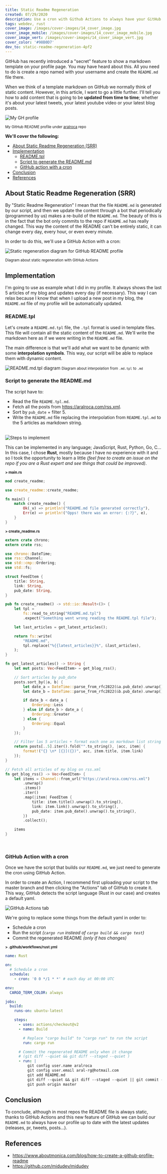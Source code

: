 ```yaml
---
title: Static Readme Regeneration
created: 07/29/2020
description: Use a cron with Github Actions to always have your GitHub README.md profile updated.
tags: webdev, rust
cover_image: /images/cover-images/14_cover_image.jpg
cover_image_mobile: /images/cover-images/14_cover_image_mobile.jpg
cover_image_vert: /images/cover-images/14_cover_image_vert.jpg
cover_color: '#98B0D7'
dev_to: static-readme-regeneration-4pf2
---
```


GitHub has recently introduced a "secret" feature to show a markdown template on your profile page. You may have heard about this. All you need to do is create a repo named with your username and create the `README.md` file there.

When we think of a template markdown on GitHub we normally think of static content. However, in this article, I want to go a little further. I'll tell you how to add content that is going to be **updated from time to time**; whether it's about your latest tweets, your latest youtube video or your latest blog posts.

<img src="/images/blog-images/my-gh-profile.png" alt="My GH profile" class="center" />

<small class="center">My GitHub README profile under [aralroca](https://github.com/aralroca/aralroca) repo</small>

**We'll cover the following:**

- [About Static Readme Regeneration (SRR)](#about-static-readme-regeneration-srr)
- [Implementation](#implementation)
  - [README.tpl](#readmetpl)
  - [Script to generate the README.md](#script-to-generate-the-readmemd)
  - [GitHub action with a cron](#github-action-with-a-cron)
- [Conclusion](#conclusion)
- [References](#references)

## About Static Readme Regeneration (SRR)

By "Static Readme Regeneration" I mean that the file `README.md` is generated by our script, and then we update the content through a bot that periodically (programmed by us) makes a re-build of the `README.md`. The beauty of this is in the fact that the bot only commits to the repo if `README.md` has really changed. This way the content of the README can't be entirely static, it can change every day, every hour, or even every minute.

In order to do this, we'll use a GitHub Action with a cron:

<img style="max-width: 700px" src="/images/blog-images/regeneration.png" alt="Static regeneration diagram for GitHub README profile" class="center" />

<small class="center">Diagram about static regeneration with GitHub Actions</small>

## Implementation

I'm going to use as example what I did in my profile. It always shows the last 5 articles of my blog and updates every day (if necessary). This way I can relax because I know that when I upload a new post in my blog, the `README.md` file of my profile will be automatically updated.

### README.tpl

Let's create a `README.md.tpl` file, the `.tpl` format is used in template files. This file will contain all the static content of the `README.md`. We'll write the markdown here as if we were writing in the `README.md` file.

The main difference is that we'll add what we want to be dynamic with some **interpolation symbols**. This way, our script will be able to replace them with dynamic content.

<img style="max-width: 700px" src="/images/blog-images/tpl.png" alt="README.md.tpl diagram" class="center" />
<small class="center">Diagram about interpolation from <code>.md.tpl</code> to <code>.md</code></small>

### Script to generate the README.md

The script have to:

- Read the file `README.tpl.md`.
- Fetch all the posts from https://aralroca.com/rss.xml.
- Sort by `pub_date` + filter 5.
- Write the `README.md` file replacing the interpolation from `README.tpl.md` to the 5 articles as markdown string.

<br />
<img style="max-width: 700px" src="/images/blog-images/script.png" alt="Steps to implement" class="center" />

This can be implemented in any language; JavaScript, Rust, Python, Go, C... In this case, I chose **Rust**, mostly because I have no experience with it and so I took the opportunity to learn a little _(feel free to create an issue on the repo if you are a Rust expert and see things that could be improved)_.

<small><b>> main.rs</b></small>

```rs
mod create_readme;

use create_readme::create_readme;

fn main() {
    match create_readme() {
        Ok(_v) => println!("README.md file generated correctly"),
        Err(e) => println!("Opps! there was an error: {:?}", e),
    }
}
```

<small><b>> create_readme.rs</b></small>

```rs
extern crate chrono;
extern crate rss;

use chrono::DateTime;
use rss::Channel;
use std::cmp::Ordering;
use std::fs;

struct FeedItem {
    title: String,
    link: String,
    pub_date: String,
}

pub fn create_readme() -> std::io::Result<()> {
    let tpl =
        fs::read_to_string("README.md.tpl")
        .expect("Something went wrong reading the README.tpl file");

    let last_articles = get_latest_articles();

    return fs::write(
        "README.md",
        tpl.replace("%{{latest_articles}}%", &last_articles),
    );
}

fn get_latest_articles() -> String {
    let mut posts: Vec<FeedItem> = get_blog_rss();

    // Sort articles by pub_date
    posts.sort_by(|a, b| {
        let date_a = DateTime::parse_from_rfc2822(&a.pub_date).unwrap();
        let date_b = DateTime::parse_from_rfc2822(&b.pub_date).unwrap();

        if date_b < date_a {
            Ordering::Less
        } else if date_b > date_a {
            Ordering::Greater
        } else {
            Ordering::Equal
        }
    });

    // Filter las 5 articles + format each one as markdown list string
    return posts[..5].iter().fold("".to_string(), |acc, item| {
        format!("{} \n* [{}]({})", acc, item.title, item.link)
    });
}

// Fetch all articles of my blog on rss.xml
fn get_blog_rss() -> Vec<FeedItem> {
    let items = Channel::from_url("https://aralroca.com/rss.xml")
        .unwrap()
        .items()
        .iter()
        .map(|item| FeedItem {
            title: item.title().unwrap().to_string(),
            link: item.link().unwrap().to_string(),
            pub_date: item.pub_date().unwrap().to_string(),
        })
        .collect();

    items
}
```

<br />

### GitHub Action with a cron

Once we have the script that builds our `README.md`, we just need to generate the cron using GitHub Action.

In order to create an Action, I recommend first uploading your script to the master branch and then clicking the "Actions" tab of GitHub to create it. This way, GitHub detects the script language (Rust in our case) and creates a default yaml.

<img src="/images/blog-images/action-tab.png" alt="GitHub Actions tab" class="center" />

We're going to replace some things from the default yaml in order to:

- Schedule a cron
- Run the script _(`cargo run` instead of `cargo build && cargo test`)_
- Commit the regenerated README _(only if has changes)_

<small><b>> .github/workflows/rust.yml</b></small>

```yml
name: Rust

on:
  # Schedule a cron
  schedule:
    - cron: '0 0 */1 * *' # each day at 00:00 UTC

env:
  CARGO_TERM_COLOR: always

jobs:
  build:
    runs-on: ubuntu-latest

    steps:
      - uses: actions/checkout@v2
      - name: Build

        # Replace "cargo build" to "cargo run" to run the script
        run: cargo run

      # Commit the regenerated README only when it change
      # (git diff --quiet && git diff --staged --quiet )
      - run: |
          git config user.name aralroca
          git config user.email aral-rg@hotmail.com
          git add README.md
          git diff --quiet && git diff --staged --quiet || git commit -m "[gh-action] Update README"
          git push origin master
```

## Conclusion

To conclude, although in most repos the README file is always static, thanks to GitHub Actions and this new feature of GitHub we can build our `README.md` to always have our profile up to date with the latest updates (releases, pr, tweets, posts...).

## References

- https://www.aboutmonica.com/blog/how-to-create-a-github-profile-readme
- https://github.com/midudev/midudev
